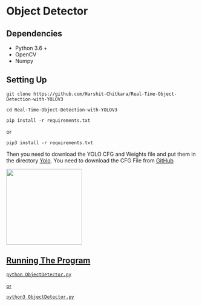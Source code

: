 # Object Detector

## Dependencies

- Python 3.6 +
- OpenCV
- Numpy

## Setting Up

```git clone https://github.com/Harshit-Chitkara/Real-Time-Object-Detection-with-YOLOV3```

```cd Real-Time-Object-Detection-with-YOLOV3```

```pip install -r requirements.txt```

or

```pip3 install -r requirements.txt```

Then you need to download the YOLO CFG and Weights file and put them in the directory [Yolo](https://github.com/Harshit-Chitkara/Real-Time-Object-Detection-With-YOLOV3/tree/main/Yolo). You need to download the CFG File from [GitHub](https://github.com/pjreddie/darknet/blob/master/cfg/yolov3.cfg)

<a href="https://pjreddie.com/darknet/yolo/" target="_blank"> <img src="https://github.com/Harshit-Chitkara/Real-Time-Object-Detection-With-YOLOV3/blob/main/Images/CFG_Weights_FileDownload.png" width="200" height="200"/>

## Running The Program

```python ObjectDetector.py```

or

```python3 ObjectDetector.py```

